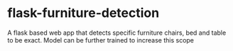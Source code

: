 # flask-furniture-detection
A flask based web app that detects specific furniture chairs, bed and table to be exact. Model can be further trained to increase this scope
